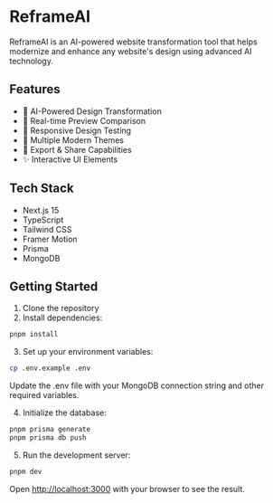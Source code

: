 # ReframeAI

ReframeAI is an AI-powered website transformation tool that helps modernize and enhance any website's design using advanced AI technology.

## Features

- 🎨 AI-Powered Design Transformation
- 🔄 Real-time Preview Comparison
- 📱 Responsive Design Testing
- 🚀 Multiple Modern Themes
- 💾 Export & Share Capabilities
- ✨ Interactive UI Elements

## Tech Stack

- Next.js 15
- TypeScript
- Tailwind CSS
- Framer Motion
- Prisma
- MongoDB

## Getting Started

1. Clone the repository
2. Install dependencies:

```bash
pnpm install
```

3. Set up your environment variables:

```bash
cp .env.example .env
```

Update the .env file with your MongoDB connection string and other required variables.

4. Initialize the database:

```bash
pnpm prisma generate
pnpm prisma db push
```

5. Run the development server:

```bash
pnpm dev
```

Open <http://localhost:3000> with your browser to see the result.
